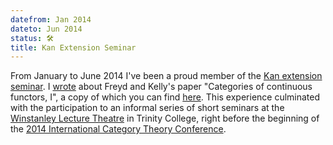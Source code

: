 ```yaml
---
datefrom: Jan 2014
dateto: Jun 2014
status: 🛠️
title: Kan Extension Seminar
---
```


From January to June 2014 I've been a proud member of the [Kan extension seminar][l-Kan]. I [wrote][l-wrote] about Freyd and Kelly's paper "Categories of continuous functors, I", a copy of which you can find [here][l-here]. This experience culminated with the participation to an informal series of short seminars at the [Winstanley	Lecture Theatre][l-Winstanley] in Trinity College, right before the beginning of the [2014	International Category Theory Conference][l-2014].

[l-Kan]: http://www.math.harvard.edu/~eriehl/kan/
[l-wrote]: https://golem.ph.utexas.edu/category/2014/02/categories_of_continuous_funct.html
[l-here]: stuff/3.Freyd-Kelly-Continuous.pdf
[l-Winstanley]: http://www.trin.cam.ac.uk/index.php?pageid=290&amp;subid=7
[l-2014]: http://www.ct2014.dpmms.cam.ac.uk/
